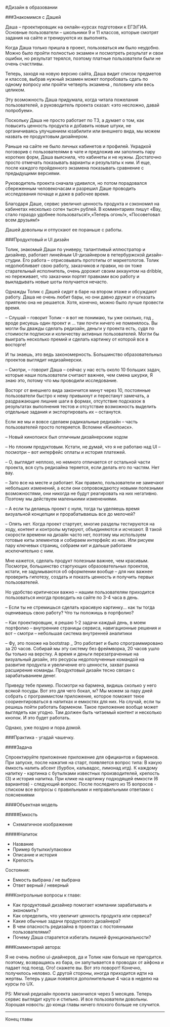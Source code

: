 #Дизайн в образовании

###Знакомимся с Дашей

Даша – проектировщик на онлайн-курсах подготовки к ЕГЭ/ГИА. Основные пользователи – школьники 9 и 11 классов, которые смотрят задания на сайте и тренируются их выполнять. 

Когда  Даша только пришла в проект, пользоваться им было неудобно. Можно было пройти полностью экзамен и посмотреть результат и свои ошибки, но результат терялся, поэтому платные пользователи были не очень счастливы. 

Теперь, заходя на новую версию сайта, Даша видит список предметов и классов, выбрав нужный экзамен может попробовать сдать по одному вопросу или пройти четверть экзамена , половину или весь целиком. 

Эту возможность Даша придумала, когда читала пожелания пользователей, а руководитель проекта сказал: «это несложно, давай попробуем». 

Поскольку Даша не просто работает по ТЗ, а думает о том, как повысить ценность продукта и добавить новые штуки, не органичиваясь улучшением юзабилити или внешнего вида, мы можем назвать ее продуктовым дизайнером.

Раньше на сайте не было личных кабинетов и профилей. Украдкой поговорив с пользователями в чате и предложив им заполнить пару коротких форм, Даша выяснила, что кабинеты и не нужны. Достаточно просто отмечать показывать варианты и результаты к ним. И еще, после каждого пройденного экзамена показывать сравнение с предыдущими версиями.

Руководитель проекта сначала удивился, но потом порадовался сбереженным человекочасам и разрешил Даше проводить исследования почаще и даже в рабочее время.

Благодаря Даше, сервис увеличил ценность продукта и сэкономил на кабинетах несколько сотен тысяч рублей. В комментариях пишут «Вау, стало гораздо удобнее пользоваться!»,«Теперь огонь!», «Посоветовал всем друзьям!»

Дашей довольны и отпускают ее пораньше с работы.

###Продуктовый и UI дизайн

Толик, знакомый Даши по универу, талантливый иллюстратор и дизайнер, работает линейным UI-дизайнером в петербуржской дизайн-студии. Его работа – отрисовывать прототипы от маркетологов. Толик недолюбливает свою работу, заказчиков и правки, но он тоже старательный исполнитель, очень дорожит своим аккаунтом на dribble, но переживает, что заказчики портят правками всю работу и выкладывать новые шоты получается нечасто. 

Однажды Толик с Дашей сидят в баре на втором этаже и обсуждают работу. Даша не очень любит бары, но они давно дружат и отказать приятелю она не решается. Хотя, конечно, можно было лучше провести время.

– Слушай – говорит Толик – я вот не понимаю, ты уже сколько, год , вроде рисуешь один проект и ... там почти ничего не поменялось. Вы могли бы дважды сделать редизайн, деньги у проекта есть, судя по стоимости подписки и количеству активных пользователей. Могли бы выиграть несколько премий и сделать картинку от которой все в восторге! 

И ты знаешь, это ведь закономерность. Большинство образовательныз проектов выглядит недизайнерски.

– Смотри, – говорит Даша – сейчас у нас есть около 10 больших задач, которые наши пользователи считают важнее, чем смена шкурки, Я знаю это, потому что мы проводили исследование. 

Восторг от внешнего вида закончится минут через 10, постоянные пользователи быстро к нему привыкнут и перестанут замечать, а раздражающие лишние шаги в формах, отсутствие подсказок в результатах выполнения тестов и отсутствие возможность выделить отдельные задания и экспортировать их – останутся. 

Если же мы и вовсе сделаем радикальные редизайн – часть пользователей просто потеряется. Вспомни «Кинопоиск». 

– Новый кинопоиск был отличным дизайнерским ходом

– Но плохим продуктовым. Кстати, не думай, что я не работаю над UI – посмотри – вот интерфейс оплаты и история платежей.

– О, выглядит неплохо, но немного отличается от остальной части проекта, вся суть редизайна теряется, если делать его по частям. Нет вау.

– Зато все на месте и работает. Как правило, пользователи не замечают небольших изменений, а если они сопровождаютсу новыми полезными возможностями, они никогда не будут реагировать на них негативно. Поэтому мы действуем маленькими изменениями.

– А если ты делаешь проект с нуля, тогда ты уделяешь время визуальной концепции и прорабатываешь все до мелочей?

– Опять нет. Когда проект стартует, многие разделы тестируются на ходу, контент и контролы мутируют, объединяются и исчезают. В такой скорости времени на дизайн часто нет, поэтому мы используем готовые киты элементов и собираем интерфейс из них. Или рисуем пару ключевых страниц, собраем кит и дальше работаем исключительно с ним. 

Мне кажется, сделать продукт полезным важнее, чем красивым. Посмотри, большинство стартующих образовательных проектов, кстати, не задумываются об оформлении вообще – для них важнее проверить гипотезу, создать и показть ценность и получить первых пользователей.

Но удобство критически важно – нашим пользователям приходится пользоваться иногда проводить на сайте по 3-4 часа в день.

– Если ты не стремишься сделать красивую картинку... как ты тогда оцениваешь свою работу? Что ты положишь в портфолио?

– Как проектировщик, я решаю 1-2 задачи каждый день, в моем портфолио – внутренние страницы сервиса, навигационные решения и вот – смотри – небольшая система внутренней аналитики

– Фу, это похоже на bootstrap
_ Это работает и было спрограммировано за 20 часов. Собирай мы эту систему без фреймворка, 20 часов ушло бы только на верстку. А время и деньги перезатраченные на визуальный дизайн, это ресурсы недополученные командой на развитие продукта и увеличение его ценности, захват рынка расширение команды. Продуктовый дизайн тесно связан с зарабатыванием денег.

Приведу тебе пример. Посмотри на бармена, видишь сколько у него всякой посуды. Вот это для чего бокал, м? Мы можем за пару дней собрать с программистом приложение, которое поможет теюе соориентироваться в напитках и емкостях для них. На случай, если ты решишь пойти работать барменом. Такое приложение вообще может выглядеть как угодно. Там должен быть читаемый контент и несколько кнопок. И это будет работать. 

Однако, уже поздно и пора домой.

###Практика - угадай чашечку. 

####Задача

Спроектируйте приложение приложение для официантов и барменов. При запуске, после нажатия на старт, появляется вопрос типа: В какую ёмкость налить абсент (бурбон, кальвадос, лимонад итд). К каждому напитку - картинка с бутылками известных производителей, крепость (3) и история напитка. При клике на картинку подходящей емкости (6 вариантов) - следующий вопрос. После последнего из 15 вопросов - списком все вопросы с правильными и неправильными ответами с пояснениями

####Объектная модель

#####Емкость

*  Схематичное изображение

#####Напиток

* Название
* Пример бутылки/упаковки
* Описание и история
* Крепость

Состояния:

* Емкость выбрана / не выбрана
* Ответ верный / неверный



###Контрольные вопросы к главе:

* Как продуктовый дизайнер помогает компании зарабатывать и экономить?
* Как определить, что увеличит ценность продукта или сервиса?
* Какие обычные задачи продуктового дизайнера?
* В чем опасность редизайна в проектах с постоянными пользователями?
* Почему Даша старатется избегать лишней функциональности?


###Комментарий автора:

Я не очень люблю ui-диайнеров, да и Толик нам больше не пригодится.  поэтому, возвращаясь из бара, он запутывается в проводах от айфона и падает под поезд. Ого! скажете вы. Вот это поворот! Конечно, получилось неловко. С другой стороны, иногда приходится идти на жертвы. Теперь у даши появятся дополнительные 4 часа в неделю на курсы по UX.

PS: Мягкий редизайн проекта закончился через 5 месяцев. Теперь сервис выглядит круто и стильно. И все пользователи довольны. Хорошая новость: до конца главы ничего плохого больше не случится.

----

Конец главы